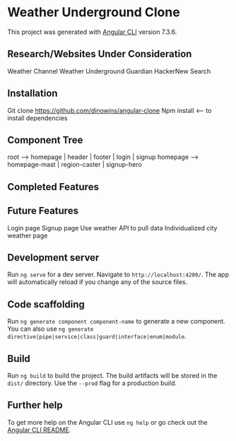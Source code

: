 # Weather Underground Clone

This project was generated with [Angular CLI](https://github.com/angular/angular-cli) version 7.3.6.

## Research/Websites Under Consideration

Weather Channel
Weather Underground
Guardian
HackerNew Search

## Installation

Git clone https://github.com/dinowins/angular-clone
Npm install <-- to install dependencies

## Component Tree

root --> homepage | header | footer | login | signup
homepage --> homepage-mast | region-caster | signup-hero

## Completed Features

## Future Features

Login page
Signup page
Use weather API to pull data
Individualized city weather page

## Development server

Run `ng serve` for a dev server. Navigate to `http://localhost:4200/`. The app will automatically reload if you change any of the source files.

## Code scaffolding

Run `ng generate component component-name` to generate a new component. You can also use `ng generate directive|pipe|service|class|guard|interface|enum|module`.

## Build

Run `ng build` to build the project. The build artifacts will be stored in the `dist/` directory. Use the `--prod` flag for a production build.

## Further help

To get more help on the Angular CLI use `ng help` or go check out the [Angular CLI README](https://github.com/angular/angular-cli/blob/master/README.md).
